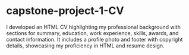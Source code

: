 # capstone-project-1-CV
I developed an HTML CV highlighting my professional background with sections for summary, education, work experience, skills, awards, and contact information. It includes a profile photo and footer with copyright details, showcasing my proficiency in HTML and resume design.
